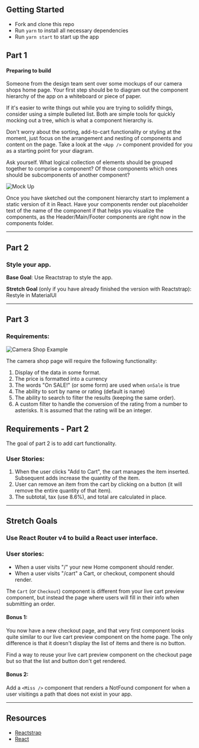 ## Getting Started
* Fork and clone this repo
* Run `yarn` to install all necessary dependencies
* Run `yarn start` to start up the app

## Part 1
#### Preparing to build

Someone from the design team sent over some mockups of our camera shops home page.
Your first step should be to diagram out the component hierarchy of the app on a whiteboard or piece of paper.

If it's easier to write things out while you are trying to solidify things, consider using a simple bulleted list. Both are simple tools for quickly mocking out a tree, which is what a component hierarchy is.

Don't worry about the sorting, add-to-cart functionality or styling at the moment,
just focus on the arrangement and nesting of components and content on the page.
Take a look at the `<App />` component provided for you as a starting point for your diagram.

Ask yourself. What logical collection of elements should be grouped together to comprise a component?
Of those components which ones should be subcomponents of another component?

![Mock Up](https://students-gschool-production.s3.amazonaws.com/uploads/asset/file/480/camera-shop-mock.jpg)

Once you have sketched out the component hierarchy start to implement a static version of it in React.
Have your components render out placeholder text of the name of the component if that helps you visualize the components, as the Header/Main/Footer components are right now in the components folder.

<hr />

## Part 2
### Style your app.

**Base Goal**: Use Reactstrap to style the app.

**Stretch Goal** (only if you have already finished the version with Reactstrap): Restyle in MaterialUI

<hr />

## Part 3
### Requirements:

![Camera Shop Example](camera_example_part2.gif)

The camera shop page will require the following functionality:

1. Display of the data in some format.
1. The price is formatted into a currency
1. The words "On SALE!" (or some form) are used when `onSale` is true
1. The ability to sort by name or rating (default is name)
1. The ability to search to filter the results (keeping the same order).
1. A custom filter to handle the conversion of the rating from a number
   to asterisks. It is assumed that the rating will be an integer.

## Requirements - Part 2

The goal of part 2 is to add cart functionality.

### User Stories:

1. When the user clicks "Add to Cart", the cart manages the item inserted. Subsequent adds increase the quantity of the item.
1. User can remove an item from the cart by clicking on a button (it will remove the entire quantity of that item).
1. The subtotal, tax (use 8.6%), and total are calculated in place.

<hr />

## Stretch Goals

### Use React Router v4 to build a React user interface.

### User stories:
* When a user visits "/" your new Home component should render.
* When a user visits "/cart" a Cart, or checkout, component should render.

The `Cart` (or `Checkout`) component is different from your live cart preview component, but instead the page where users will fill in their info when submitting an order.

#### Bonus 1:

You now have a new checkout page, and that very first component looks quite similar to our live cart preview component on the home page.
The only difference is that it doesn't display the list of items and there is no button.

Find a way to reuse your live cart preview component on the checkout page but so that the list and button don't get rendered.

#### Bonus 2:

Add a `<Miss />` component that renders a NotFound component for when a user visitings a path that does not exist in your app.


<hr />

## Resources
- [Reactstrap](https://reactstrap.github.io/)
- [React](https://facebook.github.io/react/)
